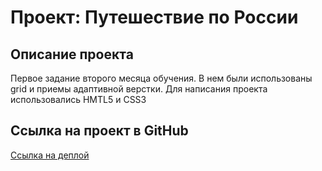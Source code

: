# Проект: Путешествие по России

## Описание проекта
 Первое задание второго месяца обучения. В нем были использованы grid и приемы адаптивной верстки.
 Для написания проекта использовались HMTL5 и CSS3

 ## Ссылка на проект в GitHub
 [Ссылка на деплой](https://maksimes232.github.io/russian-travel/)



